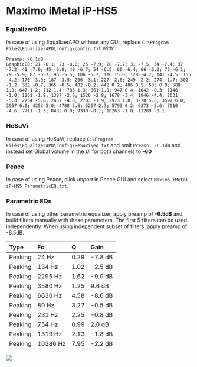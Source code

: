 # Maximo iMetal iP-HS5

### EqualizerAPO
In case of using EqualizerAPO without any GUI, replace `C:\Program Files\EqualizerAPO\config\config.txt`
with:
```
Preamp: -6.1dB
GraphicEQ: 21 -8.1; 23 -8.0; 25 -7.9; 28 -7.7; 31 -7.5; 34 -7.4; 37 -7.2; 41 -7.0; 45 -6.8; 49 -6.7; 54 -6.5; 60 -6.4; 66 -6.2; 72 -6.1; 79 -5.9; 87 -5.7; 96 -5.5; 106 -5.2; 116 -5.0; 128 -4.7; 141 -4.5; 155 -4.2; 170 -3.9; 187 -3.5; 206 -3.1; 227 -2.6; 249 -2.2; 274 -1.7; 302 -1.2; 332 -0.7; 365 -0.5; 402 -0.2; 442 0.2; 486 0.5; 535 0.8; 588 1.0; 647 1.2; 712 1.4; 783 1.3; 861 1.0; 947 0.4; 1042 -0.3; 1146 -1.0; 1261 -1.8; 1387 -2.6; 1526 -2.8; 1678 -3.4; 1846 -4.4; 2031 -5.3; 2234 -5.6; 2457 -4.8; 2703 -1.9; 2973 1.8; 3270 5.3; 3597 6.0; 3957 6.0; 4353 5.0; 4788 3.5; 5267 2.7; 5793 0.2; 6373 -5.6; 7010 -4.6; 7711 -1.3; 8482 0.0; 9330 -0.1; 10263 -1.8; 11289 -0.1
```

### HeSuVi
In case of using HeSuVi, replace `C:\Program Files\EqualizerAPO\config\HeSuVi\eq.txt` and omit `Preamp:
-6.1dB` and instead set Global volume in the UI for both channels to **-60**

### Peace
In case of using Peace, click *Import* in Peace GUI and select `Maximo iMetal iP-HS5 ParametricEQ.txt`.

### Parametric EQs
In case of using other parametric equalizer, apply preamp of **-6.5dB** and build filters manually
with these parameters. The first 5 filters can be used independently.
When using independent subset of filters, apply preamp of -6.5dB.

| Type    | Fc       |    Q | Gain    |
|:--------|:---------|:-----|:--------|
| Peaking | 24 Hz    | 0.29 | -7.8 dB |
| Peaking | 134 Hz   | 1.02 | -2.5 dB |
| Peaking | 2295 Hz  | 1.62 | -9.9 dB |
| Peaking | 3580 Hz  | 1.25 | 9.6 dB  |
| Peaking | 6630 Hz  | 4.58 | -8.6 dB |
| Peaking | 80 Hz    | 3.27 | -0.5 dB |
| Peaking | 231 Hz   | 2.25 | -0.8 dB |
| Peaking | 754 Hz   | 0.99 | 2.0 dB  |
| Peaking | 1319 Hz  | 2.13 | -1.8 dB |
| Peaking | 10386 Hz | 7.95 | -2.2 dB |

![](https://raw.githubusercontent.com/jaakkopasanen/AutoEq/master/results/headphonecom/sbaf-serious/Maximo%20iMetal%20iP-HS5/Maximo%20iMetal%20iP-HS5.png)